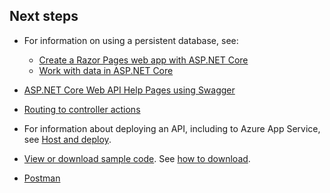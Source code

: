 ## Next steps

* For information on using a persistent database, see:

  * [Create a Razor Pages web app with ASP.NET Core](xref:tutorials/index)
  * [Work with data in ASP.NET Core](xref:data/index)
  
* [ASP.NET Core Web API Help Pages using Swagger](xref:tutorials/web-api-help-pages-using-swagger)
* [Routing to controller actions](xref:mvc/controllers/routing)
* For information about deploying an API, including to Azure App Service, see [Host and deploy](xref:host-and-deploy/index).
* [View or download sample code](https://github.com/aspnet/Docs/tree/master/aspnetcore/tutorials/first-web-api/samples). See [how to download](xref:tutorials/index#how-to-download-a-sample).
* [Postman](https://www.getpostman.com/)
